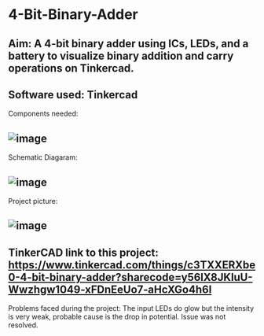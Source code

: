4-Bit-Binary-Adder
================
Aim: A 4-bit binary adder using ICs, LEDs, and a battery to visualize binary addition and carry operations on Tinkercad.
-----

Software used: Tinkercad
-----

Components needed:

![image](https://github.com/PratyushShubh/4-Bit-Binary-Adder/assets/148980412/d04a44a4-bff7-46a5-a672-316232fd0cee)
-------
Schematic Diagaram:

![image](https://github.com/PratyushShubh/4-Bit-Binary-Adder/assets/148980412/7228db44-caba-4f89-878f-80c49952a543)
------------
Project picture:

![image](https://github.com/PratyushShubh/4-Bit-Binary-Adder/assets/148980412/b309a56b-568f-446e-b7b0-70da9f553376)
-----------
TinkerCAD link to this project:
https://www.tinkercad.com/things/c3TXXERXbe0-4-bit-binary-adder?sharecode=y56lX8JKIuU-Wwzhgw1049-xFDnEeUo7-aHcXGo4h6I
-------------
Problems faced during the project:
The input LEDs do glow but the intensity is very weak, probable cause is the drop in potential. Issue was not resolved.

